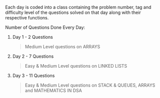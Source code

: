 Each day is coded into a class containing the problem number, tag and difficulty level of the questions solved on that day along with their respective functions.

Number of Questions Done Every Day:

1. Day 1 - 2 Questions
   > Medium Level questions on ARRAYS
2. Day 2 - 7 Questions
   > Easy & Medium Level questions on LINKED LISTS
3. Day 3 - 11 Questions
   > Easy & Medium Level questions on STACK & QUEUES, ARRAYS and MATHEMATICS IN DSA
